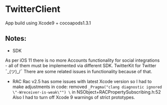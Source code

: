 # TwitterClient
App build using Xcode9 + cocoapods1.3.1

## Notes:
* SDK

As per iOS 11 there is no more Accounts functionality for social integrations - all of them must be implemented via different SDK. 
TwitterKit for Twitter ¯\_(ツ)_/¯ 
There are some related issues in functionality because of that.

* RAC
Rac v2.5 has some issues with latest Xcode version so I had to make adjustments in code: 
removed `_Pragma("clang diagnostic ignored \"-Wreceiver-is-weak\"") \` in NSObject+RACPropertySubscribing.h:52
Also I had to turn off Xcode 9 warnings of strict prototypes.




